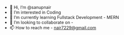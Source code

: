 - 👋 Hi, I’m @sanupnair
- 👀 I’m interested in Coding
- 🌱 I’m currently learning Fullstack Development - MERN
- 💞️ I’m looking to collaborate on - 
- 📫 How to reach me  - nair7229@gmail.com

<!---
sanupnair/sanupnair is a ✨ special ✨ repository because its `README.md` (this file) appears on your GitHub profile.
You can click the Preview link to take a look at your changes.
--->
